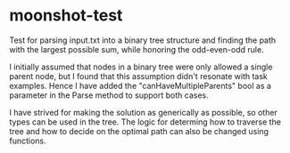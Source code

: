 # moonshot-test
Test for parsing input.txt into a binary tree structure and finding the path with the largest possible sum, while honoring the odd-even-odd rule.

I initially assumed that nodes in a binary tree were only allowed a single parent node,
but I found that this assumption didn't resonate with task examples.
Hence I have added the "canHaveMultipleParents" bool as a parameter in the Parse method to support both cases.

I have strived for making the solution as generically as possible, so other types can be used in the tree. 
The logic for determing how to traverse the tree and how to decide on the optimal path can also be changed using functions.